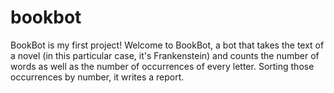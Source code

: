 # bookbot
BookBot is my first project!
Welcome to BookBot, a bot that takes the text of a novel (in this particular case, it's Frankenstein) and counts the number of words as well as the number of occurrences of every letter. Sorting those occurrences
by number, it writes a report.
